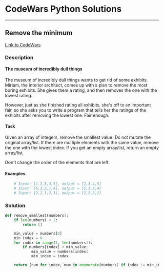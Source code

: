 # CodeWars Python Solutions

---

## Remove the minimum

[Link to CodeWars](https://www.codewars.com/kata/563cf89eb4747c5fb100001b)

### Description

#### The museum of incredibly dull things

The museum of incredibly dull things wants to get rid of some exhibits. Miriam, the interior architect, comes up with a plan to remove the most boring exhibits. She gives them a rating, and then removes the one with the lowest rating.

However, just as she finished rating all exhibits, she's off to an important fair, so she asks you to write a program that tells her the ratings of the exhibits after removing the lowest one. Fair enough.

#### Task

Given an array of integers, remove the smallest value. Do not mutate the original array/list. If there are multiple elements with the same value, remove the one with the lowest index. If you get an empty array/list, return an empty array/list.

Don't change the order of the elements that are left.

#### Examples

```python
    # Input: [1,2,3,4,5], output = [2,3,4,5]
    # Input: [5,3,2,1,4], output = [5,3,2,4]
    # Input: [2,2,1,2,1], output = [2,2,2,1]
```

### Solution

```python
def remove_smallest(numbers):
    if len(numbers) < 2:
        return []

    min_value = numbers[0]
    min_index = 0
    for index in range(1, len(numbers)):
        if numbers[index] < min_value:
            min_value = numbers[index]
            min_index = index

    return [num for index, num in enumerate(numbers) if index != min_index]
```
